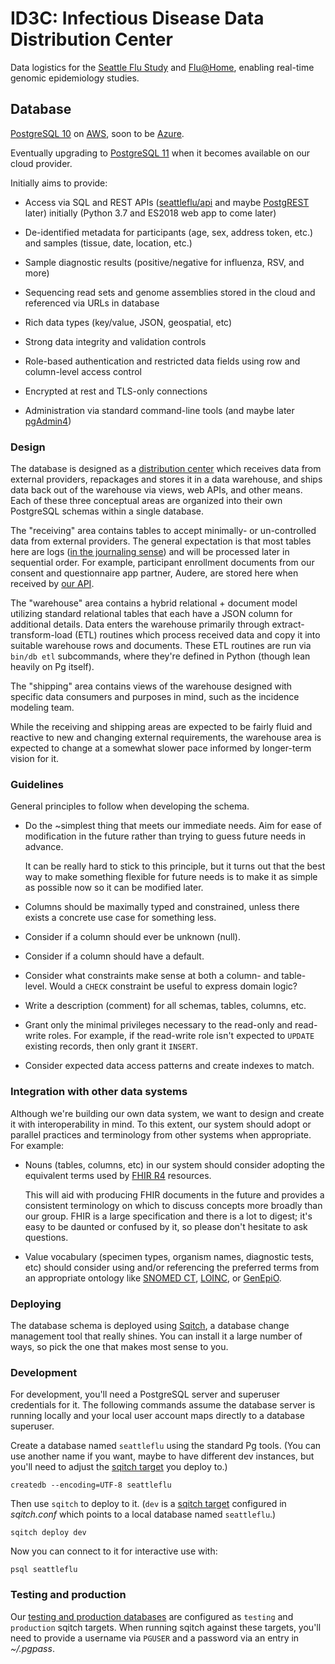 # ID3C: Infectious Disease Data Distribution Center

Data logistics for the [Seattle Flu Study](https://seattleflu.org) and
[Flu@Home](https://fluathome.org), enabling real-time genomic epidemiology
studies.

## Database

[PostgreSQL 10](https://www.postgresql.org/about/news/1786/)
on [AWS](https://aws.amazon.com/rds/postgresql/), soon to be
[Azure](https://azure.microsoft.com/en-us/services/postgresql/).

Eventually upgrading to [PostgreSQL 11](https://www.postgresql.org/about/news/1894/)
when it becomes available on our cloud provider.

Initially aims to provide:

* Access via SQL and REST APIs
  ([seattleflu/api](https://github.com/seattleflu/api)
  and maybe [PostgREST](http://postgrest.org) later)
  initially (Python 3.7 and ES2018 web app to come later)

* De-identified metadata for participants (age, sex, address token, etc.) and
  samples (tissue, date, location, etc.)

* Sample diagnostic results (positive/negative for influenza, RSV, and more)

* Sequencing read sets and genome assemblies stored in the cloud and referenced
  via URLs in database

* Rich data types (key/value, JSON, geospatial, etc)

* Strong data integrity and validation controls

* Role-based authentication and restricted data fields using row and
  column-level access control

* Encrypted at rest and TLS-only connections

* Administration via standard command-line tools (and maybe later
  [pgAdmin4](https://www.pgadmin.org/))


### Design

The database is designed as a [distribution center][] which receives data from
external providers, repackages and stores it in a data warehouse, and ships
data back out of the warehouse via views, web APIs, and other means.  Each of
these three conceptual areas are organized into their own PostgreSQL schemas
within a single database.

The "receiving" area contains tables to accept minimally- or un-controlled data
from external providers.  The general expectation is that most tables here are
logs ([in the journaling sense][the log]) and will be processed later in
sequential order.  For example, participant enrollment documents from our
consent and questionnaire app partner, Audere, are stored here when received by
[our API][].

The "warehouse" area contains a hybrid relational + document model utilizing
standard relational tables that each have a JSON column for additional details.
Data enters the warehouse primarily through extract-transform-load (ETL)
routines which process received data and copy it into suitable warehouse rows
and documents.  These ETL routines are run via `bin/db etl` subcommands, where
they're defined in Python (though lean heavily on Pg itself).

The "shipping" area contains views of the warehouse designed with specific data
consumers and purposes in mind, such as the incidence modeling team.

While the receiving and shipping areas are expected to be fairly fluid and
reactive to new and changing external requirements, the warehouse area is
expected to change at a somewhat slower pace informed by longer-term vision for
it.

[distribution center]: https://en.wikipedia.org/wiki/Distribution_center
[the log]: https://engineering.linkedin.com/distributed-systems/log-what-every-software-engineer-should-know-about-real-time-datas-unifying
[our API]: https://github.com/seattleflu/api


### Guidelines

General principles to follow when developing the schema.

* Do the ~simplest thing that meets our immediate needs.  Aim for ease of
  modification in the future rather than trying to guess future needs in
  advance.
  
  It can be really hard to stick to this principle, but it turns out that the
  best way to make something flexible for future needs is to make it as simple
  as possible now so it can be modified later.

* Columns should be maximally typed and constrained, unless there exists a
  concrete use case for something less.

* Consider if a column should ever be unknown (null).

* Consider if a column should have a default.

* Consider what constraints make sense at both a column- and table-level.
  Would a `CHECK` constraint be useful to express domain logic?

* Write a description (comment) for all schemas, tables, columns, etc.

* Grant only the minimal privileges necessary to the read-only and read-write
  roles.  For example, if the read-write role isn't expected to `UPDATE`
  existing records, then only grant it `INSERT`.

* Consider expected data access patterns and create indexes to match.


### Integration with other data systems

Although we're building our own data system, we want to design and create it
with interoperability in mind.  To this extent, our system should adopt or
parallel practices and terminology from other systems when appropriate.
For example:

* Nouns (tables, columns, etc) in our system should consider adopting the
  equivalent terms used by [FHIR R4](http://www.hl7.org/implement/standards/fhir/)
  resources.
  
  This will aid with producing FHIR documents in the future and provides a
  consistent terminology on which to discuss concepts more broadly than our
  group.  FHIR is a large specification and there is a lot to digest; it's
  easy to be daunted or confused by it, so please don't hesitate to ask
  questions.

* Value vocabulary (specimen types, organism names, diagnostic tests, etc)
  should consider using and/or referencing the preferred terms from an
  appropriate ontology like
  [SNOMED CT](https://www.snomed.org/snomed-ct/why-snomed-ct),
  [LOINC](https://loinc.org),
  or [GenEpiO](https://genepio.org/).


### Deploying

The database schema is deployed using [Sqitch](https://sqitch.org), a database
change management tool that really shines.  You can install it a large number
of ways, so pick the one that makes most sense to you.

### Development

For development, you'll need a PostgreSQL server and superuser credentials for
it.  The following commands assume the database server is running locally and
your local user account maps directly to a database superuser.

Create a database named `seattleflu` using the standard Pg tools.  (You can use
another name if you want, maybe to have different dev instances, but you'll
need to adjust the [sqitch target][] you deploy to.)

    createdb --encoding=UTF-8 seattleflu

Then use `sqitch` to deploy to it.  (`dev` is a [sqitch target][] configured in
_sqitch.conf_ which points to a local database named `seattleflu`.)

    sqitch deploy dev

Now you can connect to it for interactive use with:

    psql seattleflu

### Testing and production

Our [testing and production databases][databases doc] are configured as
`testing` and `production` sqitch targets.  When running sqitch against these
targets, you'll need to provide a username via `PGUSER` and a password via an
entry in _~/.pgpass_.


[sqitch target]: https://metacpan.org/pod/distribution/App-Sqitch/lib/sqitch-target.pod
[databases doc]: https://github.com/seattleflu/documentation/blob/master/infrastructure.md#databases-postgresql
